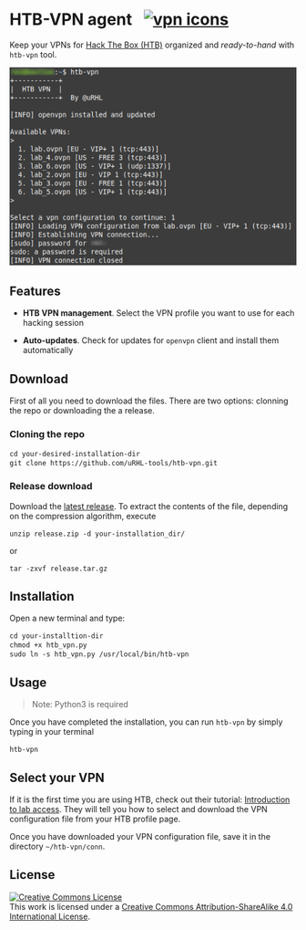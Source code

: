 # HTB-VPN agent &ensp;<a title="vpn icons" href="https://www.flaticon.es/icono-gratis/vpn_3264847?term=vpn&page=1&position=4&page=1&position=4&related_id=3264847&origin=search"><img alt="vpn icons" src="https://cdn-icons-png.flaticon.com/512/3264/3264847.png" style="width: 45px;"/></a>
 
Keep your VPNs for [Hack The Box (HTB)](https://www.hackthebox.com/) organized and *ready-to-hand* with `htb-vpn` tool.

![Screenshot of the application](./images/cli.png)

## Features

- **HTB VPN management**. Select the VPN profile you want to use for each hacking session

- **Auto-updates**. Check for updates for `openvpn` client and install them automatically

## Download

First of all you need to download the files. There are two options: clonning the repo or downloading the a release.

### Cloning the repo

```shell
cd your-desired-installation-dir
git clone https://github.com/uRHL-tools/htb-vpn.git
```

### Release download

Download the [latest release](https://github.com/uRHL-tools/htb-vpn/releases). To extract the contents of the file, depending on the compression algorithm, execute
```
unzip release.zip -d your-installation_dir/
```
or
```
tar -zxvf release.tar.gz
```

## Installation

Open a new terminal and type:

```shell
cd your-installtion-dir
chmod +x htb_vpn.py
sudo ln -s htb_vpn.py /usr/local/bin/htb-vpn
```

## Usage

> Note: Python3 is required

Once you have completed the installation, you can run `htb-vpn` by simply typing in your terminal

``` shell
htb-vpn
```

## Select your VPN

If it is the first time you are using HTB, check out their tutorial: [Introduction to lab access](https://help.hackthebox.com/en/articles/5185687-introduction-to-lab-access). They will tell you how to select and download the VPN configuration file from your HTB profile page.

Once you have downloaded your VPN configuration file, save it in the directory `~/htb-vpn/conn`.

## License

<a rel="license" href="http://creativecommons.org/licenses/by-sa/4.0/"><img alt="Creative Commons License" style="border-width:0" src="https://i.creativecommons.org/l/by-sa/4.0/88x31.png" /></a><br />This work is licensed under a <a rel="license" href="http://creativecommons.org/licenses/by-sa/4.0/">Creative Commons Attribution-ShareAlike 4.0 International License</a>.
